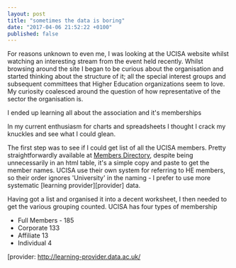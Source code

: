 ```yaml
---
layout: post
title: "sometimes the data is boring"
date: "2017-04-06 21:52:22 +0100"
published: false
---
```


For reasons unknown to even me, I was looking at the UCISA website whilst watching an interesting stream from the event held recently. Whilst browsing around the site I began to be curious about the organisation and started thinking about the structure of it; all the special interest groups and subsequent committees that Higher Education organizations seem to love. My curiosity coalesced around the question of how representative of the sector the organisation is.

I ended up learning all about the association and it's memberships

In my current enthusiasm for charts and spreadsheets I thought I crack my knuckles and see what I could glean.

The first step was to see if I could get list of all the UCISA members. Pretty straightforwardly available at [Members Directory][members], despite being unnecessarily in an html table, it's a simple copy and paste to get the member names. UCISA use their own system for referring to HE members, so their order ignores 'University' in the naming - I prefer to use more systematic [learning provider][provider] data.

Having got a list and organised it into a decent worksheet, I then needed to get the various grouping counted. UCISA has four types of membership
 - Full Members - 185
 - Corporate 133
 - Affiliate 13
 - Individual 4








[members]: https://www.ucisa.ac.uk/membersdirectory
[provider: http://learning-provider.data.ac.uk/

